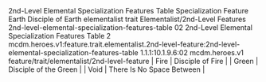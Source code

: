 <ability>
  <name>2nd-Level Elemental Specialization Features Table</name>
  <keywords>
    <keyword>Specialization</keyword>
  </keywords>
  <type>Feature</type>
  <distance>Earth</distance>
  <target>Disciple of Earth</target>
  <metadata>
    <class>elementalist</class>
    <feature_type>trait</feature_type>
    <file_dpath>Elementalist/2nd-Level Features</file_dpath>
    <item_id>2nd-level-elemental-specialization-features-table</item_id>
    <item_index>02</item_index>
    <item_name>2nd-Level Elemental Specialization Features Table</item_name>
    <level>2</level>
    <scc>mcdm.heroes.v1:feature.trait.elementalist.2nd-level-feature:2nd-level-elemental-specialization-features-table</scc>
    <scdc>1.1.1:10.1.9.6:02</scdc>
    <source>mcdm.heroes.v1</source>
    <type>feature/trait/elementalist/2nd-level-feature</type>
  </metadata>
  <effects>
    <effect type="mundane">| Fire           | Disciple of Fire          |
| Green          | Disciple of the Green     |
| Void           | There Is No Space Between |</effect>
  </effects>
</ability>
